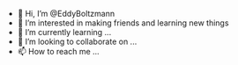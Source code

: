 - 👋 Hi, I’m @EddyBoltzmann
- 👀 I’m interested in making friends and learning new things
- 🌱 I’m currently learning ...
- 💞️ I’m looking to collaborate on ...
- 📫 How to reach me ...

<!---
EddyBoltzmann/EddyBoltzmann is a ✨ special ✨ repository because its `README.md` (this file) appears on your GitHub profile.
You can click the Preview link to take a look at your changes.
--->
